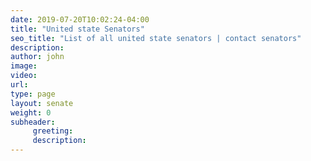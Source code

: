```yaml
---
date: 2019-07-20T10:02:24-04:00
title: "United state Senators"
seo_title: "List of all united state senators | contact senators"
description:
author: john
image:
video:
url: 
type: page
layout: senate
weight: 0
subheader:
     greeting:
     description:
---
```

